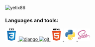 <p align="left"> <img src="https://komarev.com/ghpvc/?username=yetix86&label=Profile%20views&color=0e75b6&style=flat" alt="yetix86" /> </p>

<p align="left">
</p>

<h3 align="left">Languages and tools:</h3>
<p align="left"> <a href="https://www.w3schools.com/" target="_blank" rel="noreferrer">
<img src="https://raw.githubusercontent.com/devicons/devicon/master/icons/css3/css3-original-wordmark.svg" alt="css3" width="40" height="40"/>
<img src="https://cdn.worldvectorlogo.com/logos/django.svg" alt="django" width="40" height="40"/>
<img src="https://www.vectorlogo.zone/logos/git-scm/git-scm-icon.svg" alt="git" width="40" height="40"/>
<img src="https://raw.githubusercontent.com/devicons/devicon/master/icons/html5/html5-original-wordmark.svg" alt="html5" width="40" height="40"/>
<img src="https://raw.githubusercontent.com/devicons/devicon/master/icons/python/python-original.svg" alt="python" width="40" height="40"/>
<img src="https://github.com/devicons/devicon/blob/master/icons/sass/sass-original.svg" title="SASS" alt="SASS" width="40" height="40"/>
